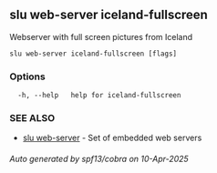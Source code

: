 ## slu web-server iceland-fullscreen

Webserver with full screen pictures from Iceland

```
slu web-server iceland-fullscreen [flags]
```

### Options

```
  -h, --help   help for iceland-fullscreen
```

### SEE ALSO

* [slu web-server](slu_web-server.md)	 - Set of embedded web servers

###### Auto generated by spf13/cobra on 10-Apr-2025
